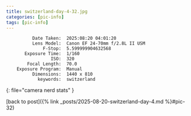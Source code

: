```yaml
---
title: switzerland-day-4-32.jpg
categories: [pic-info]
tags: [pic-info]
---
```


```text
          Date Taken:  2025:08:20 04:01:20
          Lens Model:  Canon EF 24-70mm f/2.8L II USM
              F-Stop:  5.599999904632568
       Exposure Time:  1/160
                 ISO:  320
        Focal Length:  70.0
    Exposure Program:  Manual
          Dimensions:  1440 x 810
            keywords:  switzerland
```
{: file="camera nerd stats" }

[back to post]({% link _posts/2025-08-20-switzerland-day-4.md %}#pic-32)